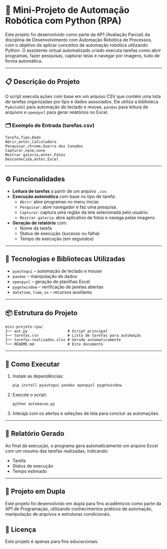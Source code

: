 # 🤖 Mini-Projeto de Automação Robótica com Python (RPA)

Este projeto foi desenvolvido como parte da AP1 (Avaliação Parcial) da disciplina de Desenvolvimento com Automação Robótica de Processos, com o objetivo de aplicar conceitos de automação robótica utilizando Python. O assistente virtual automatizado criado executa tarefas como abrir programas, fazer pesquisas, capturar telas e navegar por imagens, tudo de forma automática.

---

## 📋 Descrição do Projeto

O script executa ações com base em um arquivo CSV que contém uma lista de tarefas organizadas por tipo e dados associados. Ele utiliza a biblioteca `PyAutoGUI` para automação do teclado e mouse, `pandas` para leitura de arquivos e `openpyxl` para gerar relatórios no Excel.

### 🗂 Exemplo de Entrada (tarefas.csv)

```csv
Tarefa,Tipo,Dado
Abrir,enter,Calculadora
Pesquisar,chrome,Guerra dos Canudos
Capturar,none,none
Mostrar galeria,enter,Fotos
Desconhecida,enter,Excel
```

---

## ⚙️ Funcionalidades

- **Leitura de tarefas** a partir de um arquivo `.csv`.
- **Execução automática** com base no tipo de tarefa:
  - `Abrir`: abre programas no menu iniciar.
  - `Pesquisar`: abre navegador e faz uma pesquisa.
  - `Capturar`: captura uma região da tela selecionada pelo usuário.
  - `Mostrar galeria`: abre aplicativo de fotos e navega pelas imagens.
- **Geração de relatório** com:
  - Nome da tarefa
  - Status de execução (sucesso ou falha)
  - Tempo de execução (em segundos)

---

## 🧠 Tecnologias e Bibliotecas Utilizadas

- `pyautogui` – automação de teclado e mouse
- `pandas` – manipulação de dados
- `openpyxl` – geração de planilhas Excel
- `pygetwindow` – verificação de janelas abertas
- `datetime`, `time`, `os` – recursos auxiliares

---

## 📦 Estrutura do Projeto

```
mini-projeto-rpa/
├── aut.py                  # Script principal
├── tarefas.csv             # Lista de tarefas para automação
├── tarefas-realizadas.xlsx # Gerado automaticamente
└── README.md               # Este documento
```

---

## 📝 Como Executar

1. Instale as dependências:
   ```bash
   pip install pyautogui pandas openpyxl pygetwindow
   ```

2. Execute o script:
   ```bash
   python automacao.py
   ```

3. Interaja com os alertas e seleções de tela para concluir as automações.

---

## 🧾 Relatório Gerado

Ao final da execução, o programa gera automaticamente um arquivo Excel com um resumo das tarefas realizadas, indicando:
- Tarefa
- Status de execução
- Tempo estimado

---

## 👥 Projeto em Dupla

Este projeto foi desenvolvido em dupla para fins acadêmicos como parte da AP1 de Programação, utilizando conhecimentos práticos de automação, manipulação de arquivos e estruturas condicionais.

## 📝 Licença

Este projeto é apenas para fins educacionais.
